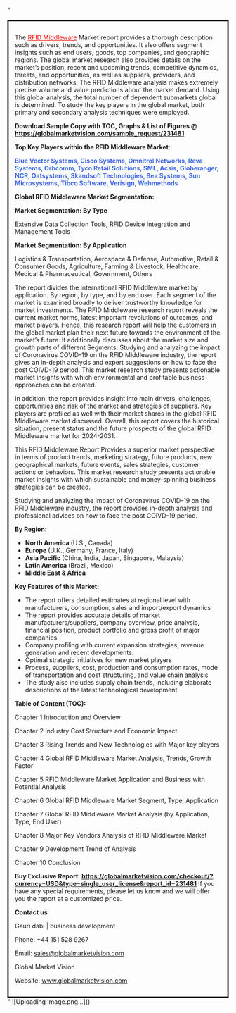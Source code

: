 "<div style='border: 3px solid black; padding: 1em;'>

The <a style='color: #ff0000;' href='https://globalmarketvision.com/reports/global-rfid-middleware-market/231481'>RFID Middleware</a> Market report provides a thorough description such as drivers, trends, and opportunities. It also offers segment insights such as end users, goods, top companies, and geographic regions. The global market research also provides details on the market’s position, recent and upcoming trends, competitive dynamics, threats, and opportunities, as well as suppliers, providers, and distribution networks. The RFID Middleware analysis makes extremely precise volume and value predictions about the market demand. Using this global analysis, the total number of dependent submarkets global is determined. To study the key players in the global market, both primary and secondary analysis techniques were employed.

<strong>Download Sample Copy with TOC, Graphs &amp; List of Figures @</strong><strong> <a style='color: #ff0000;' href='https://globalmarketvision.com/sample_request/231481?utm_source=linkedinPulse&utm_medium=Dhiraj&utm_campaign=Dhiraj'><strong>https://globalmarketvision.com/sample_request/231481 </strong></a></strong>

<strong>Top Key Players within the RFID Middleware Market:</strong>

<strong style='color: #4169e1;'>Blue Vector Systems, Cisco Systems, Omnitrol Networks, Reva Systems, Orbcomm, Tyco Retail Solutions, SML, Acsis, Globeranger, NCR, Oatsystems, Skandsoft Technologies, Bea Systems, Sun Microsystems, Tibco Software, Verisign, Webmethods</strong>

<strong>Global RFID Middleware Market Segmentation:</strong>

<strong>Market Segmentation: By Type</strong>

Extensive Data Collection Tools, RFID Device Integration and Management Tools

<strong>Market Segmentation: By Application</strong>

Logistics & Transportation, Aerospace & Defense, Automotive, Retail & Consumer Goods, Agriculture, Farming & Livestock, Healthcare, Medical & Pharmaceutical, Government, Others

The report divides the international RFID Middleware market by application. By region, by type, and by end user. Each segment of the market is examined broadly to deliver trustworthy knowledge for market investments. The RFID Middleware research report reveals the current market norms, latest important revolutions of outcomes, and market players. Hence, this research report will help the customers in the global market plan their next future towards the environment of the market’s future. It additionally discusses about the market size and growth parts of different Segments. Studying and analyzing the impact of Coronavirus COVID-19 on the RFID Middleware industry, the report gives an in-depth analysis and expert suggestions on how to face the post COIVD-19 period. This market research study presents actionable market insights with which environmental and profitable business approaches can be created.

In addition, the report provides insight into main drivers, challenges, opportunities and risk of the market and strategies of suppliers. Key players are profiled as well with their market shares in the global RFID Middleware market discussed. Overall, this report covers the historical situation, present status and the future prospects of the global RFID Middleware market for 2024-2031.

This RFID Middleware Report Provides a superior market perspective in terms of product trends, marketing strategy, future products, new geographical markets, future events, sales strategies, customer actions or behaviors. This market research study presents actionable market insights with which sustainable and money-spinning business strategies can be created.

Studying and analyzing the impact of Coronavirus COVID-19 on the RFID Middleware industry, the report provides in-depth analysis and professional advices on how to face the post COIVD-19 period.

<strong>By Region:</strong>
<ul>
  <li><strong> North America </strong>(U.S., Canada)</li>
  <li><strong> Europe </strong>(U.K., Germany, France, Italy)</li>
  <li><strong> Asia Pacific </strong>(China, India, Japan, Singapore, Malaysia)</li>
  <li><strong> Latin America </strong>(Brazil, Mexico)</li>
  <li><strong> Middle East &amp; Africa</strong></li>
</ul>
<strong>Key Features of this Market:</strong>
<ul>
  <li>The report offers detailed estimates at regional level with manufacturers, consumption, sales and import/export dynamics</li>
  <li>The report provides accurate details of market manufacturers/suppliers, company overview, price analysis, financial position, product portfolio and gross profit of major companies</li>
  <li>Company profiling with current expansion strategies, revenue generation and recent developments.</li>
  <li>Optimal strategic initiatives for new market players</li>
  <li>Process, suppliers, cost, production and consumption rates, mode of transportation and cost structuring, and value chain analysis</li>
  <li>The study also includes supply chain trends, including elaborate descriptions of the latest technological development</li>
</ul>
<strong>Table of Content (TOC): </strong>

Chapter 1 Introduction and Overview

Chapter 2 Industry Cost Structure and Economic Impact

Chapter 3 Rising Trends and New Technologies with Major key players

Chapter 4 Global RFID Middleware Market Analysis, Trends, Growth Factor

Chapter 5 RFID Middleware Market Application and Business with Potential Analysis

Chapter 6 Global RFID Middleware Market Segment, Type, Application

Chapter 7 Global RFID Middleware Market Analysis (by Application, Type, End User)

Chapter 8 Major Key Vendors Analysis of RFID Middleware Market

Chapter 9 Development Trend of Analysis

Chapter 10 Conclusion

<strong>Buy Exclusive Report:</strong><strong> <a style='color: #ff0000;' href='https://globalmarketvision.com/checkout/?currency=USD&type=single_user_license&report_id=231481?utm_source=linkedinPulse&utm_medium=Dhiraj&utm_campaign=Dhiraj'>https://globalmarketvision.com/checkout/?currency=USD&type=single_user_license&report_id=231481</a></strong>
If you have any special requirements, please let us know and we will offer you the report at a customized price.

<strong>Contact us</strong>

Gauri dabi | business development

Phone: +44 151 528 9267

Email: <a href='mailto:sales@globalmarketvision.com'>sales@globalmarketvision.com</a>

Global Market Vision

Website: <a href='http://www.globalmarketvision.com/'>www.globalmarketvision.com</a>

</div>"
![Uploading image.png…]()
